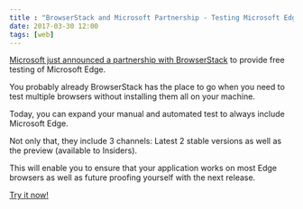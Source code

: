 ```yaml
---
title : "BrowserStack and Microsoft Partnership - Testing Microsoft Edge has never been that easy!"
date: 2017-03-30 12:00
tags: [web]
---
```


[Microsoft just announced a partnership with BrowserStack](https://blogs.windows.com/msedgedev/2017/03/30/free-edge-testing-browserstack/) to provide free testing of Microsoft Edge.

You probably already BrowserStack has the place to go when you need to test multiple browsers without installing them all on your machine.

Today, you can expand your manual and automated test to always include Microsoft Edge.

Not only that, they include 3 channels: Latest 2 stable versions as well as the preview (available to Insiders).

This will enable you to ensure that your application works on most Edge browsers as well as future proofing yourself with the next release.

<a class="btn btn-primary btn-lg" href="https://www.browserstack.com/test-on-microsoft-edge-browser">Try it now!</button>
